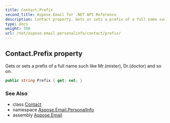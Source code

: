 ```yaml
---
title: Contact.Prefix
second_title: Aspose.Email for .NET API Reference
description: Contact property. Gets or sets a prefix of a full name such like Mr.mister Dr.doctor and so on
type: docs
weight: 350
url: /net/aspose.email.personalinfo/contact/prefix/
---
```

## Contact.Prefix property

Gets or sets a prefix of a full name such like Mr.(mister), Dr.(doctor) and so on.

```csharp
public string Prefix { get; set; }
```

### See Also

* class [Contact](../)
* namespace [Aspose.Email.PersonalInfo](../../contact/)
* assembly [Aspose.Email](../../../)


